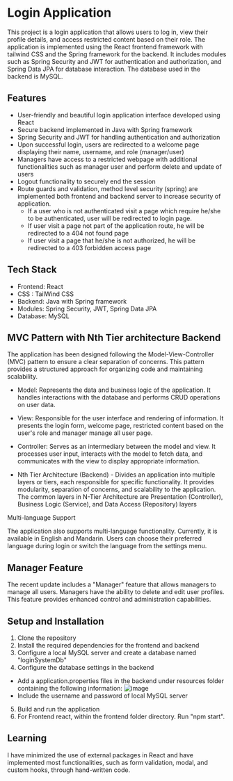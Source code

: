 # Login Application

This project is a login application that allows users to log in, view their profile details, and access restricted content based on their role. The application is implemented using the React frontend framework with tailwind CSS and the Spring framework for the backend. It includes modules such as Spring Security and JWT for authentication and authorization, and Spring Data JPA for database interaction. The database used in the backend is MySQL. 

## Features

- User-friendly and beautiful login application interface developed using React
- Secure backend implemented in Java with Spring framework
- Spring Security and JWT for handling authentication and authorization
- Upon successful login, users are redirected to a welcome page displaying their name, username, and role (manager/user)
- Managers have access to a restricted webpage with additional functionalities such as manager user and perform delete and update of users
- Logout functionality to securely end the session
- Route guards and validation, method level security (spring) are implemented both frontend and backend server to increase security of application.
  - If a user who is not authenticated visit a page which require he/she to be authenticated, user will be redirected to login page.
  - If user visit a page not part of the application route, he will be redirected to a 404 not found page
  - If user visit a page that he/she is not authorized, he will be redirected to a 403 forbidden access page

## Tech Stack

- Frontend: React
- CSS : TailWind CSS
- Backend: Java with Spring framework
- Modules: Spring Security, JWT, Spring Data JPA
- Database: MySQL

## MVC Pattern with Nth Tier architecture Backend

The application has been designed following the Model-View-Controller (MVC) pattern to ensure a clear separation of concerns. This pattern provides a structured approach for organizing code and maintaining scalability.

- Model: Represents the data and business logic of the application. It handles interactions with the database and performs CRUD operations on user data.
- View: Responsible for the user interface and rendering of information. It presents the login form, welcome page, restricted content based on the user's role and manager manage all user page.
- Controller: Serves as an intermediary between the model and view. It processes user input, interacts with the model to fetch data, and communicates with the view to display appropriate information.

- Nth Tier Architecture (Backend) -  Divides an application into multiple layers or tiers, each responsible for specific functionality. It provides modularity, separation of concerns, and scalability to the application. The common layers in N-Tier Architecture are Presentation (Controller), Business Logic (Service), and Data Access (Repository) layers

Multi-language Support

The application also supports multi-language functionality. Currently, it is available in English and Mandarin. Users can choose their preferred language during login or switch the language from the settings menu.

## Manager Feature

The recent update includes a "Manager" feature that allows managers to manage all users. Managers have the ability to delete and edit user profiles. This feature provides enhanced control and administration capabilities.

## Setup and Installation

1. Clone the repository
2. Install the required dependencies for the frontend and backend 
3. Configure a local MySQL server and create a database named "loginSystemDb"
4. Configure the database settings in the backend
  - Add a application.properties files in the backend under resources folder containing the following information:
![image](https://github.com/Kohhx/login-system/assets/108639973/4234c4dc-ebc7-4eb6-bb95-f93f5dc09580)
  - Include the username and password of local MySQL server 
5. Build and run the application
6. For Frontend react, within the frontend folder directory. Run "npm start".

## Learning 

I have minimized the use of external packages in React and have implemented most functionalities, such as form validation, modal, and custom hooks, through hand-written code. 
